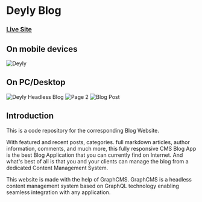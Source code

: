 # Deyly Blog
### [Live Site](https://deyly.vercel.app/)
## On mobile devices 
![Deyly](https://user-images.githubusercontent.com/84634405/182534176-79a0e5bd-66a9-4830-a8ea-93f11d36606b.png)
## On PC/Desktop
![Deyly Headless Blog](https://user-images.githubusercontent.com/84634405/182531001-253be3d1-6cea-4254-b75d-a7e9faf9b0dc.png)
![Page 2](https://user-images.githubusercontent.com/84634405/182531330-79ab7dc6-82f9-4c50-854b-8c99298624b6.png)
![Blog Post](https://user-images.githubusercontent.com/84634405/182531337-d5fb9b2e-b747-4a86-afe4-ef6092eb909a.png)

## Introduction
This is a code repository for the corresponding Blog Website. 

With featured and recent posts, categories. full markdown articles, author information, comments, and much more, this fully responsive CMS Blog App is the best Blog Application that you can currently find on Internet. And what's best of all is that you and your clients can manage the blog from a dedicated Content Management System.

This website is made with the help of GraphCMS. GraphCMS is a headless content management system based on GraphQL technology enabling seamless integration with any application.



